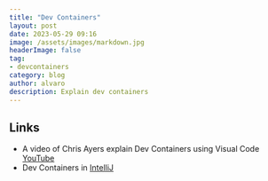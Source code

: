```yaml
---
title: "Dev Containers"
layout: post
date: 2023-05-29 09:16
image: /assets/images/markdown.jpg
headerImage: false
tag:
- devcontainers
category: blog
author: alvaro
description: Explain dev containers
---
```


## Links

* A video of Chris Ayers explain Dev Containers using Visual Code [YouTube](https://youtu.be/HV7LJ_LUZ5A)
* Dev Containers in [IntelliJ](https://www.jetbrains.com/help/space/develop-in-a-dev-environment.html#opening-a-project-in-a-dev-environment)